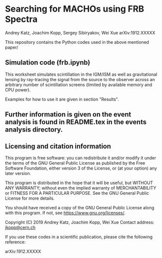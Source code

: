 Searching for MACHOs using FRB Spectra
=======================================================================
Andrey Katz, Joachim Kopp, Sergey Sibiryakov, Wei Xue
arXiv:1912.XXXXX

This repository contains the Python codes used in the above mentioned paper/

Simulation code (frb.ipynb)
----------------------------------------------------------------------

This worksheet simulates scintillation in the IGM/ISM as well as gravitational
lensing by ray-tracing the signal from the source to the observer across an
arbitrary number of scintillation screens (limited by available memory and CPU
power).

Examples for how to use it are given in section "Results".

Further information is given on the event analysis is found in README.tex
in the events analysis directory. 
----------------------------------------------------------------------




Licensing and citation information
----------------------------------------------------------------------

This program is free software: you can redistribute it and/or modify
it under the terms of the GNU General Public License as published by
the Free Software Foundation, either version 3 of the License, or
(at your option) any later version.

This program is distributed in the hope that it will be useful,
but WITHOUT ANY WARRANTY; without even the implied warranty of
MERCHANTABILITY or FITNESS FOR A PARTICULAR PURPOSE.  See the
GNU General Public License for more details.

You should have received a copy of the GNU General Public License
along with this program.  If not, see <https://www.gnu.org/licenses/>.

Copyright (C) 2019
Andrey Katz, Joachim Kopp, Wei Xue
Contact address: jkopp@cern.ch


If you use these codes in a scientific publication, please cite the
following reference:

arXiv:1912.XXXXX


